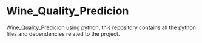 # Wine_Quality_Predicion
Wine_Quality_Predicion using python, this repository contains all the python files and dependencies related to the project.

